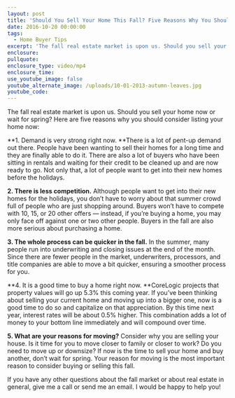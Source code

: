 ```yaml
---
layout: post
title: 'Should You Sell Your Home This Fall? Five Reasons Why You Should!'
date: 2016-10-20 00:00:00
tags:
  - Home Buyer Tips
excerpt: 'The fall real estate market is upon us. Should you sell your home now or wait for spring? Here are five reasons why you should consider listing your home now:'
enclosure: 
pullquote:
enclosure_type: video/mp4
enclosure_time:
use_youtube_image: false
youtube_alternate_image: /uploads/10-01-2013-autumn-leaves.jpg
youtube_code:
---
```



The fall real estate market is upon us. Should you sell your home now or wait for spring? Here are five reasons why you should consider listing your home now:

**1. Demand is very strong right now.&nbsp;**There is a lot of pent-up demand out there. People have been wanting to sell their homes for a long time and they are finally able to do it. There are also a lot of buyers who have been sitting in rentals and waiting for their credit to be cleaned up and are now ready to go. Not only that, a lot of people want to get into their new homes before the holidays.

**2. There is less competition.**&nbsp;Although people want to get into their new homes for the holidays, you don’t have to worry about that summer crowd full of people who are just shopping around. Buyers won’t have to compete with 10, 15, or 20 other offers — instead, if you’re buying a home, you may only face off against one or two other people. Buyers in the fall are also more serious about purchasing a home.

**3. The whole process can be quicker in the fall.**&nbsp;In the summer, many people run into underwriting and closing issues at the end of the month. Since there are fewer people in the market, underwriters, processors, and title companies are able to move a bit quicker, ensuring a smoother process for you.

**4. It is a good time to buy a home right now.&nbsp;**CoreLogic projects that property values will go up 5.3% this coming year. If you’ve been thinking about selling your current home and moving up into a bigger one, now is a good time to do so and capitalize on that appreciation. By this time next year, interest rates will be about 0.5% higher. This combination adds a lot of money to your bottom line immediately and will compound over time.

**5. What are your reasons for moving?** Consider why you are selling your house. Is it time for you to move closer to family or closer to work? Do you need to move up or downsize? If now is the time to sell your home and buy another, don’t wait for spring. Your reason for moving is the most important reason to consider buying or selling this fall.

If you have any other questions about the fall market or about real estate in general, give me a call or send me an email. I would be happy to help you!

&nbsp;

&nbsp;
